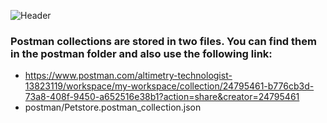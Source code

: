 ![Header](link)

### Postman collections are stored in two files. You can find them in the postman folder and also use the following link:

* https://www.postman.com/altimetry-technologist-13823119/workspace/my-workspace/collection/24795461-b776cb3d-73a8-408f-9450-a652516e38b1?action=share&creator=24795461
* postman/Petstore.postman_collection.json

